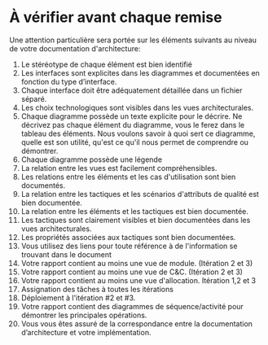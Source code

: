 # À vérifier avant chaque remise
Une attention particulière sera portée sur les éléments suivants au niveau de votre documentation d'architecture:
1. Le stéréotype de chaque élément est bien identifié
2. Les interfaces sont explicites dans les diagrammes et documentées en fonction du type d’interface.  
3. Chaque interface doit être adéquatement détaillée dans un fichier séparé.
4. Les choix technologiques sont visibles dans les vues architecturales. 
5. Chaque diagramme possède un texte explicite pour le décrire.  Ne décrivez pas chaque élément du diagramme, vous le ferez dans le tableau des éléments. Nous voulons savoir à quoi sert ce diagramme, quelle est son utilité, qu'est ce qu'il nous permet de comprendre ou démontrer.
6. Chaque diagramme possède une légende
7. La relation entre les vues est facilement compréhensibles.
8. Les relations entre les éléments et les cas d'utilisation sont bien documentés. 
9. La relation entre les tactiques et les scénarios d'attributs de qualité est bien documentée.
10. La relation entre les éléments et les tactiques est  bien documentée. 
11. Les tactiques sont clairement visibles et bien documentées dans les vues architecturales. 
   1. Les propriétés associées aux tactiques sont bien documentées.
12. Vous utilisez des liens pour toute référence à de l'information se trouvant dans le document
13. Votre rapport contient au moins une vue de module. (Itération 2 et 3)
14. Votre rapport contient au moins une vue de C&C. (Itération 2 et 3)
14. Votre rapport contient au moins une vue d'allocation. Itération 1,2 et 3
   2. Assignation des tâches à toutes les itérations
   3. Déploiement à l'itération #2 et #3.
15. Votre rapport contient des diagrammes de séquence/activité pour démontrer les principales opérations.
17. Vous vous êtes assuré de la correspondance entre la documentation d’architecture et votre implémentation.
